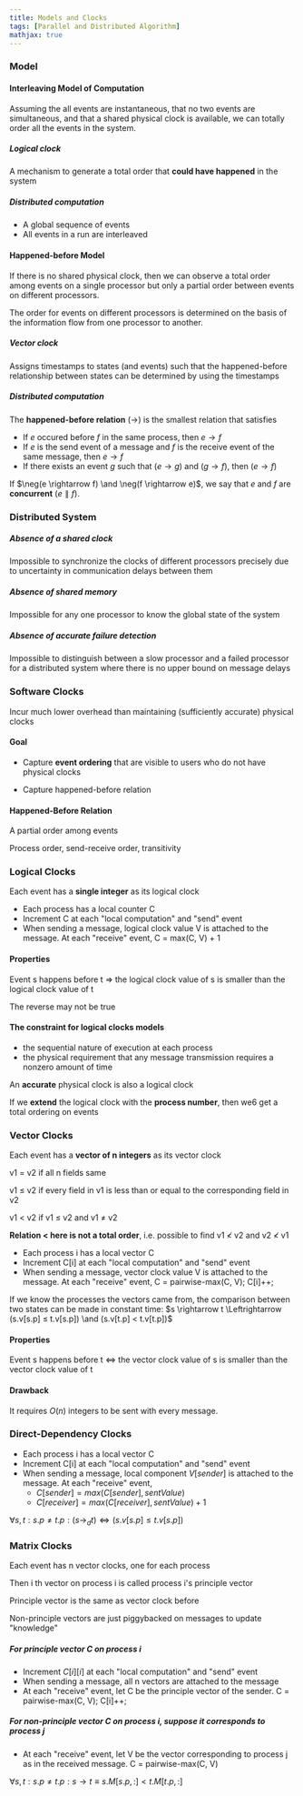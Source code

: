 ```yaml
---
title: Models and Clocks
tags: [Parallel and Distributed Algorithm]
mathjax: true
---
```


### Model

#### Interleaving Model of Computation

Assuming the all events are instantaneous, that no two events are simultaneous, and that a shared physical clock is available, we can totally order all the events in the system.

##### Logical clock

A mechanism to generate a total order that **could have happened** in the system

##### Distributed computation

- A global sequence of events
- All events in a run are interleaved

#### Happened-before Model

If there is no shared physical clock, then we can observe a total order among events on a single processor but only a partial order between events on different processors.

The order for events on different processors is determined on the basis of the information flow from one processor to another.

##### Vector clock

Assigns timestamps to states (and events) such that the happened-before relationship between states can be determined by using the timestamps

##### Distributed computation

The **happened-before relation** $(\rightarrow)$ is the smallest relation that satisfies

- If $e$ occured before $f$ in the same process, then $e \rightarrow f$
- If $e$ is the send event of a message and $f$ is the receive event of the same message, then $e \rightarrow f$
- If there exists an event $g$ such that $(e \rightarrow g)$ and $(g \rightarrow f)$, then $(e \rightarrow f)$

If $\neg(e \rightarrow f) \and \neg(f \rightarrow e)$, we say that $e$ and $f$ are **concurrent** ($e \parallel f$).

### Distributed System

##### Absence of a shared clock

Impossible to synchronize the clocks of different processors precisely due to uncertainty in communication delays between them

##### Absence of shared memory

Impossible for any one processor to know the global state of the system

##### Absence of accurate failure detection

Impossible to distinguish between a slow processor and a failed processor for a distributed system where there is no upper bound on message delays

### Software Clocks

Incur much lower overhead than maintaining (sufficiently accurate) physical clocks

#### Goal

- Capture **event ordering** that are visible to users who do not have physical clocks

- Capture happened-before relation

#### Happened-Before Relation

A partial order among events

Process order, send-receive order, transitivity

### Logical Clocks

Each event has a **single integer** as its logical clock

- Each process has a local counter C
- Increment C at each "local computation" and "send" event
- When sending a message, logical clock value V is attached to the message. At each "receive" event, C = max(C, V) + 1

#### Properties

Event s happens before t => the logical clock value of s is smaller than the logical clock value of t

The reverse may not be true

#### The constraint for logical clocks models

- the sequential nature of execution at each process
- the physical requirement that any message transmission requires a nonzero amount of time

An **accurate** physical clock is also a logical clock

If we **extend** the logical clock with the **process number**, then we6 get a total ordering on events

### Vector Clocks

Each event has a **vector of n integers** as its vector clock

v1 = v2 if all n fields same

v1 ≤ v2 if every field in v1 is less than or equal to the corresponding field in v2

v1 < v2 if v1 ≤ v2 and v1 ≠ v2

**Relation < here is not a total order**, i.e. possible to find v1 ≮ v2 and v2 ≮ v1

- Each process i has a local vector C
- Increment C[i] at each "local computation" and "send" event
- When sending a message, vector clock value V is attached to the message. At each "receive" event, C = pairwise-max(C, V); C[i]++;

If we know the processes the vectors came from, the comparison between two states can be made in constant time: $s \rightarrow t \Leftrightarrow (s.v[s.p] ≤ t.v[s.p]) \and (s.v[t.p] < t.v[t.p])$

#### Properties

Event s happens before t <=> the vector clock value of s is smaller than the vector clock value of t

#### Drawback

It requires $O(n)$ integers to be sent with every message.

### Direct-Dependency Clocks

- Each process i has a local vector C
- Increment C[i] at each "local computation" and "send" event
- When sending a message, local component $V[sender]$ is attached to the message. At each "receive" event, 
  - $C[sender] = max(C[sender], sentValue)$
  - $C[receiver]=max(C[receiver], sentValue) + 1$

$\forall s, t: s.p≠t.p: (s \rightarrow_d t) \Leftrightarrow (s.v[s.p]≤t.v[s.p])$

### Matrix Clocks

Each event has n vector clocks, one for each process

Then i th vector on process i is called process i's principle vector

Principle vector is the same as vector clock before

Non-principle vectors are just piggybacked on messages to update "knowledge"

##### For principle vector C on process i

- Increment $C[i][i]$ at each "local computation" and "send" event
- When sending a message, all n vectors are attached to the message
- At each "receive" event, let C be the principle vector of the sender. C = pairwise-max(C, V); C[i]++;

##### For non-principle vector C on process i, suppose it corresponds to process j

- At each "receive" event, let V be the vector corresponding to process j as in the received message. C = pairwise-max(C, V)

$\forall s, t: s.p≠t.p: s \rightarrow t \equiv s.M[s.p,:]<t.M[t.p,:]$

